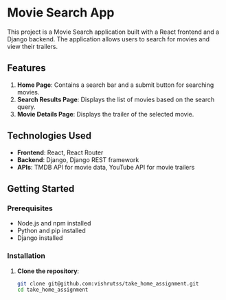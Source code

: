 # Movie Search App

This project is a Movie Search application built with a React frontend and a Django backend. The application allows users to search for movies and view their trailers.

## Features

1. **Home Page**: Contains a search bar and a submit button for searching movies.
2. **Search Results Page**: Displays the list of movies based on the search query.
3. **Movie Details Page**: Displays the trailer of the selected movie.

## Technologies Used

- **Frontend**: React, React Router
- **Backend**: Django, Django REST framework
- **APIs**: TMDB API for movie data, YouTube API for movie trailers

## Getting Started

### Prerequisites

- Node.js and npm installed
- Python and pip installed
- Django installed

### Installation

1. **Clone the repository**:

   ```bash
   git clone git@github.com:vishrutss/take_home_assignment.git
   cd take_home_assignment
